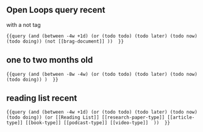 
## Open Loops query recent
with a not tag
```
{{query (and (between -4w +1d) (or (todo todo) (todo later) (todo now) (todo doing)) (not [[brag-document]] ))  }}
```

## one to two months old
```
{{query (and (between -8w -4w) (or (todo todo) (todo later) (todo now) (todo doing)) )  }}
```

## reading list recent
```
{{query (and (between -4w +1d) (or (todo todo) (todo later) (todo now) (todo doing)) (or [[Reading List]] [[research-paper-type]] [[article-type]] [[book-type]] [[podcast-type]] [[video-type]]  ))  }}
```

